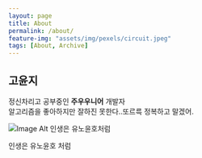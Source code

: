 ```yaml
---
layout: page
title: About
permalink: /about/
feature-img: "assets/img/pexels/circuit.jpeg"
tags: [About, Archive]
---
```



## 고윤지

정신차리고 공부중인 **주우우니어** 개발자 <br>
알고리즘을 좋아하지만 잘하진 못한다..또르륵 정복하고 말겠어.

![Image Alt 인생은 유노윤호처럼](https://t1.daumcdn.net/cfile/tistory/99F91F395CB0552938)
<br>

인생은 유노윤호 처럼
